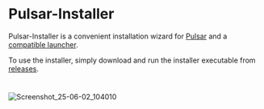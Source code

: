 # Pulsar-Installer
Pulsar-Installer is a convenient installation wizard for [Pulsar](https://github.com/SpaceGT/Pulsar) and a [compatible launcher](https://github.com/StarCpt/SpaceEngineersLauncher).

To use the installer, simply download and run the installer executable from [releases](https://github.com/StarCpt/Pulsar-Installer/releases).
#
![Screenshot_25-06-02_104010](https://github.com/user-attachments/assets/415caf1d-e649-417d-a6da-f40432362d76)
